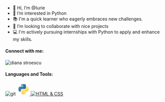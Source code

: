 - 👋 Hi, I’m @Iurie
- 👀 I’m interested in Python
- 📚 I'm a quick learner who eagerly embraces new challenges.
- 💞️ I’m looking to collaborate with nice projects
- 💻 I'm actively pursuing internships with Python to apply and enhance my skills.

<h4 align="left">Connect with me:</h4>
<p 
- 📫 You can reach me by sending a [Email](https://iuriechi.github.io/resume/contact.html)
- Can connect with me on [LinkedIn](https://www.linkedin.com/in/iurie-chigai/)
 <a href='https://www.linkedin.com/in/iurie-chigai/' targe"="blank"><img align="center" src="https://raw.githubusercontent.com/rahuldkjain/github-profile-readme-generator/master/src/images/icons/Social/linked-in-alt.svg" alt="diana stroescu" height="30" width="40" /></a>
</p>
<h4 align="left">Languages and Tools:</h4>
<p
  <a href="https://git-scm.com/" target="_blank" rel="noreferrer"> <img src="https://www.vectorlogo.zone/logos/git-scm/git-scm-icon.svg" alt="git" width="40" height="40"/> </a>
  <a href="https://www.python.org" target="_blank" rel="noreferrer"> <img src="https://raw.githubusercontent.com/devicons/devicon/master/icons/python/python-original.svg" alt="python" width="40" height="40"/> </a> <a href="https://iuriechi.github.io/resume/" target="_blank" rel="noreferrer"> <img src= "https://png2.cleanpng.com/sh/10c146fa61b5f2e1a82b498847c1b175/L0KzQYm3V8MxN5t4iJH0aYP2gLBuTfxwb5Cye9N8Y3HnebBuTgN1gZ1qReVxZXX3g37vlP1tPV5oiAU8LYD1cbj6TfgueKp5gNH3LYP3ebTyhgJ0NWZnTddtMka1RYmBWcE5NmY1S6oAN0O4QYa6Usk1OGkAUKUBMkexgLBu/kisspng-logo-cascading-style-sheets-html5-css3-prags-h-python-stickers-5b5ed262588918.5038573515329408983627.png" alt = "HTML & CSS"  width="40" height="40"/></a>

</p>

<!---
IurieChi/IurieChi is a ✨ special ✨ repository because its `README.md` (this file) appears on your GitHub profile.
You can click the Preview link to take a look at your changes.
--->
